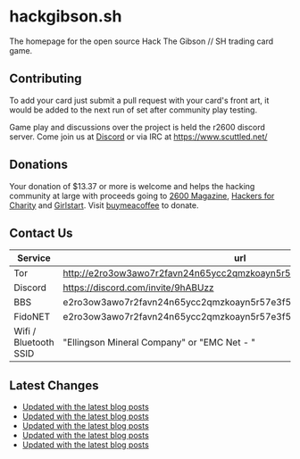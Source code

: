 # hackgibson.sh
The homepage for the open source Hack The Gibson // SH trading card game.


## Contributing

To add your card just submit a pull request with your card's front art, it would be added to the next run of set after community play testing.

Game play and discussions over the project is held the r2600 discord server. Come join us at [Discord](https://discord.com/invite/9hABUzz) or via IRC at https://www.scuttled.net/


## Donations

Your donation of $13.37 or more is welcome and helps the hacking community at large with proceeds going to [2600 Magazine](https://2600.com/), [Hackers for Charity](https://hackersforcharity.org) and [Girlstart](https://girlstart.org).  Visit [buymeacoffee](https://www.buymeacoffee.com/hackgibson.sh) to donate.


## Contact Us

Service | url
-|-
Tor | http://e2ro3ow3awo7r2favn24n65ycc2qmzkoayn5r57e3f56nvjwdcgg32ad.onion
Discord | https://discord.com/invite/9hABUzz
BBS | e2ro3ow3awo7r2favn24n65ycc2qmzkoayn5r57e3f56nvjwdcgg32ad.onion:23
FidoNET | e2ro3ow3awo7r2favn24n65ycc2qmzkoayn5r57e3f56nvjwdcgg32ad.onion:24554
Wifi / Bluetooth SSID | "Ellingson Mineral Company" or "EMC Net - <fidonet address>"

## Latest Changes
<!-- BLOG-POST-LIST:START -->
- [Updated with the latest blog posts](https://github.com/DFW2600/hackgibson.sh/commit/1ddbec70195b489966d8eb9c4b9f1d9f45ffa8ca)
- [Updated with the latest blog posts](https://github.com/DFW2600/hackgibson.sh/commit/2a56ccaf68a6d6a8005c5fbcf4deeb9247f10776)
- [Updated with the latest blog posts](https://github.com/DFW2600/hackgibson.sh/commit/5c6b60393e39178b5e24c499c6b5b3bb577b0399)
- [Updated with the latest blog posts](https://github.com/DFW2600/hackgibson.sh/commit/3a463900aea0a0b23aa738d3de4017a667f80610)
- [Updated with the latest blog posts](https://github.com/DFW2600/hackgibson.sh/commit/80c9ed245a06da24764b7af050241a76f48c02b8)
<!-- BLOG-POST-LIST:END -->
